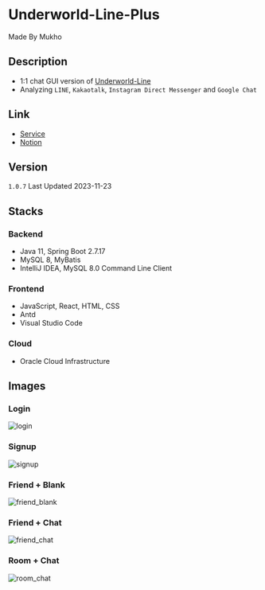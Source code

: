 # Underworld-Line-Plus

Made By Mukho

## Description

- 1:1 chat GUI version of [Underworld-Line](https://github.com/mukhoplus/Underworld-Line)
- Analyzing `LINE`, `Kakaotalk`, `Instagram Direct Messenger` and `Google Chat`

## Link

- [Service](http://underworld-line.mukho.r-e.kr/)
- [Notion](https://boom-dead-1ee.notion.site/Underworld-LINE-Plus-f0486d63b4344258af8a3fa68ace88f6?pvs=4)

## Version

`1.0.7` Last Updated 2023-11-23

## Stacks

### Backend

- Java 11, Spring Boot 2.7.17
- MySQL 8, MyBatis
- IntelliJ IDEA, MySQL 8.0 Command Line Client

### Frontend

- JavaScript, React, HTML, CSS
- Antd
- Visual Studio Code

### Cloud

- Oracle Cloud Infrastructure

## Images

### Login

![login](https://github.com/mukhoplus/Underworld-LINE-Plus/assets/67003627/4628e44e-9c44-4fd7-82f7-8176f8c3e8f4)

### Signup

![signup](https://github.com/mukhoplus/Underworld-LINE-Plus/assets/67003627/9230fb4f-4e69-4515-a0d0-0f125441a035)

### Friend + Blank

![friend_blank](https://github.com/mukhoplus/Underworld-LINE-Plus/assets/67003627/b0e8864a-5fae-4bbe-8531-079e03ec0541)

### Friend + Chat

![friend_chat](https://github.com/mukhoplus/Underworld-LINE-Plus/assets/67003627/5f0d3fff-f7c8-45db-93a8-e3bbdd7cc1e2)

### Room + Chat

![room_chat](https://github.com/mukhoplus/Underworld-LINE-Plus/assets/67003627/9c20e7cf-257f-497c-8ea3-d0b8c082623b)
